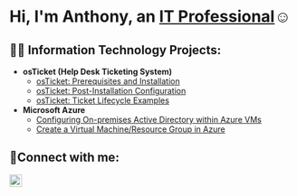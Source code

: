 <h1>Hi, I'm Anthony, an <a href="https://linkedin.com/in/anthonyhodfw">IT Professional</a>☺</h1>

<h2>👨‍💻 Information Technology Projects:</h2>

- <b>osTicket (Help Desk Ticketing System)</b>
  - [osTicket: Prerequisites and Installation](https://github.com/AnthonydcHo/osticket-prereqs)
  - [osTicket: Post-Installation Configuration](https://github.com/AnthonydcHo/post-install-config)
  - [osTicket: Ticket Lifecycle Examples](https://github.com/AnthonydcHo/ticket-lifecycles)
- <b>Microsoft Azure</b>
  - [Configuring On-premises Active Directory within Azure VMs](https://github.com/AnthonydcHo/configure-ad)
  - [Create a Virtual Machine/Resource Group in Azure](https://github.com/AnthonydcHo/virtualmachines)


<h2>🤳Connect with me:</h2>


[<img align="left" alt="Josh | LinkedIn" width="22px" src="https://cdn.jsdelivr.net/npm/simple-icons@v3/icons/linkedin.svg" />][linkedin]

[linkedin]: https://linkedin.com/in/anthonyhodfw


